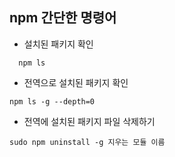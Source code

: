 ## npm 간단한 명령어
- 설치된 패키지 확인 
 ~~~ jshelllanguage
   npm ls
 ~~~
 - 전역으로 설치된 패키지 확인
 ~~~ jshelllanguage
 npm ls -g --depth=0
 ~~~
 
 - 전역에 설치된 패키지 파일 삭제하기 
 ~~~ jshelllanguage
 sudo npm uninstall -g 지우는 모듈 이름
 ~~~
 